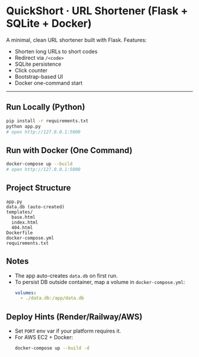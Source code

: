 
# QuickShort · URL Shortener (Flask + SQLite + Docker)

A minimal, clean URL shortener built with Flask. Features:

- Shorten long URLs to short codes
- Redirect via `/<code>`
- SQLite persistence
- Click counter
- Bootstrap-based UI
- Docker one-command start

---

## Run Locally (Python)

```bash
pip install -r requirements.txt
python app.py
# open http://127.0.0.1:5000
```

## Run with Docker (One Command)

```bash
docker-compose up --build
# open http://127.0.0.1:5000
```

## Project Structure

```text
app.py
data.db (auto-created)
templates/
  base.html
  index.html
  404.html
Dockerfile
docker-compose.yml
requirements.txt
```

## Notes

- The app auto-creates `data.db` on first run.
- To persist DB outside container, map a volume in `docker-compose.yml`:
  ```yaml
  volumes:
    - ./data.db:/app/data.db
  ```

## Deploy Hints (Render/Railway/AWS)

- Set `PORT` env var if your platform requires it.
- For AWS EC2 + Docker:
  ```bash
  docker-compose up --build -d
  ```
